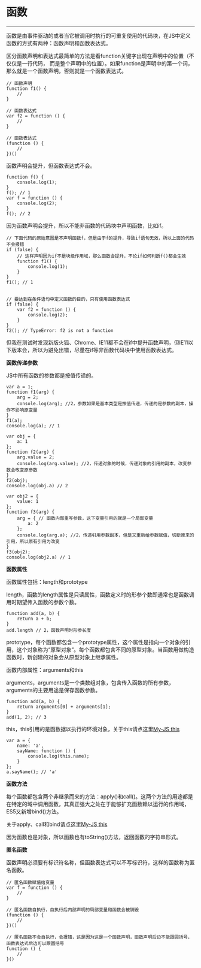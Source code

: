 # 函数 #


----------

函数是由事件驱动的或者当它被调用时执行的可重复使用的代码块，在JS中定义函数的方式有两种：函数声明和函数表达式。

区分函数声明和表达式最简单的方法是看function关键字出现在声明中的位置（不仅仅是一行代码， 而是整个声明中的位置）。如果function是声明中的第一个词，那么就是一个函数声明，否则就是一个函数表达式。
	
	// 函数声明
	function f1() {
		//
	}
	
	// 函数表达式
	var f2 = function () {
		//
	}
	
	// 函数表达式
	(function () {
		//
	})()

函数声明会提升，但函数表达式不会。

	function f() {
		console.log(1);
	}
	f(); // 1
	var f = function () {
		console.log(2);
	}
	f(); // 2

因为函数声明会提升，所以不能非函数的代码块中声明函数，比如if。

	// 下面代码的原始意图是不声明函数f，但是由于f的提升，导致if语句无效，所以上面的代码不会报错
    if (false) {
		// 这样声明因为if不是块级作用域，那么函数会提升，不论if如何判断f()都会生效
        function f1() {
			console.log(1);
		} 
    }
    f1(); // 1
        
	
    // 要达到在条件语句中定义函数的目的，只有使用函数表达式
    if (false) {
        var f2 = function () {
			console.log(2);
		}
    }
    f2(); // TypeError: f2 is not a function

但我在测试时发现新版火狐、Chrome、IE11都不会在if中提升函数声明，但IE11以下版本会，所以为避免出错，尽量在if等非函数代码块中使用函数表达式。

**函数传递参数**

JS中所有函数的参数都是按值传递的。

	var a = 1;
	function f1(arg) {
        arg = 2;
        console.log(arg); //2，参数如果是基本类型是按值传递，传递的是参数的副本，操作不影响原变量
    }
    f1(a);
    console.log(a); // 1

    var obj = {
        a: 1
    };
    function f2(arg) {
        arg.value = 2;
        console.log(arg.value); //2，传递对象的时候，传递对象的引用的副本，改变参数会改变原参数
    }
    f2(obj);
    console.log(obj.a) // 2
        
    var obj2 = {
        value: 1
    };
    function f3(arg) {
        arg = { // 函数内部重写参数，这下变量引用的就是一个局部变量
			a: 2
		};
        console.log(arg.a); //2，传递引用参数副本，但是又重新给参数赋值，切断原来的引用，所以原有引用为改变
    }
    f3(obj2);
    console.log(obj2.a) // 1


**函数属性**

函数属性包括：length和prototype

length，函数的length属性是只读属性，函数定义时的形参个数即通常也是函数调用时期望传入函数的参数个数。

	function add(a, b) {
		return a + b;
	}
	add.length // 2，函数声明时形参长度

prototype，每个函数都包含一个prototype属性，这个属性是指向一个对象的引用，这个对象称为“原型对象”。每个函数都包含不同的原型对象。当函数用做构造函数时，新创建的对象会从原型对象上继承属性。

函数内部属性：arguments和this

arguments，arguments是一个类数组对象，包含传入函数的所有参数，arguments的主要用途是保存函数参数。
	
	function add(a, b) {
		return arguments[0] + arguments[1];
	}
	add(1, 2); // 3

this，this引用的是函数据以执行的环境对象，关于this请点这里[My-JS this]()

	var a = {
		name: 'a',
		sayName: function () {
			console.log(this.name);
		}
	};
	a.sayName(); // 'a'

**函数方法**

每个函数都包含两个非继承而来的方法：apply()和call()。这两个方法的用途都是在特定的域中调用函数，其真正强大之处在于能够扩充函数赖以运行的作用域，ES5又新增bind()方法。

关于apply、call和bind请点这里[My-JS this]()

因为函数也是对象，所以函数也有toString()方法，返回函数的字符串形式。

**匿名函数**

函数声明必须要有标识符名称，但函数表达式可以不写标识符，这样的函数称为匿名函数。
	
	// 匿名函数赋值给变量
	var f = function () {
		//
	}
	
	// 匿名函数自执行，自执行后内部声明的局部变量和函数会被销毁
	(function () {
		//
	})()	
	
	// 匿名函数不会自执行，会报错，这是因为这是一个函数声明，函数声明后边不能跟圆括号，函数表达式后边可以跟圆括号
	function () {
		// 
	}()
	




        

